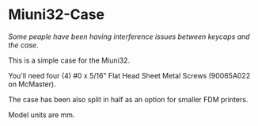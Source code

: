# Miuni32-Case

*Some peaple have been having interference issues between keycaps and the case.*

This is a simple case for the Miuni32.

You'll need four (4) #0 x 5/16" Flat Head Sheet Metal Screws (90065A022 on McMaster).

The case has been also split in half as an option for smaller FDM printers.

Model units are mm.
